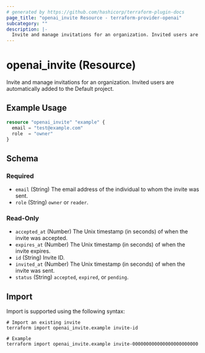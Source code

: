 ```yaml
---
# generated by https://github.com/hashicorp/terraform-plugin-docs
page_title: "openai_invite Resource - terraform-provider-openai"
subcategory: ""
description: |-
  Invite and manage invitations for an organization. Invited users are automatically added to the Default project.
---
```


# openai_invite (Resource)

Invite and manage invitations for an organization. Invited users are automatically added to the Default project.

## Example Usage

```terraform
resource "openai_invite" "example" {
  email = "test@example.com"
  role  = "owner"
}
```

<!-- schema generated by tfplugindocs -->
## Schema

### Required

- `email` (String) The email address of the individual to whom the invite was sent.
- `role` (String) `owner` or `reader`.

### Read-Only

- `accepted_at` (Number) The Unix timestamp (in seconds) of when the invite was accepted.
- `expires_at` (Number) The Unix timestamp (in seconds) of when the invite expires.
- `id` (String) Invite ID.
- `invited_at` (Number) The Unix timestamp (in seconds) of when the invite was sent.
- `status` (String) `accepted`, `expired`, or `pending`.

## Import

Import is supported using the following syntax:

```shell
# Import an existing invite
terraform import openai_invite.example invite-id

# Example
terraform import openai_invite.example invite-000000000000000000000000
```
